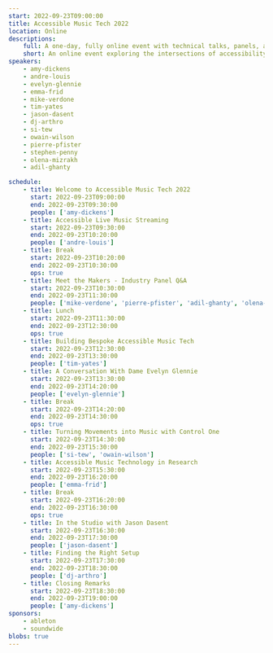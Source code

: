 ```yaml
---
start: 2022-09-23T09:00:00
title: Accessible Music Tech 2022
location: Online
descriptions:
    full: A one-day, fully online event with technical talks, panels, and musical demonstrations exploring the intersections of accessibility and music.
    short: An online event exploring the intersections of accessibility and music.
speakers:
    - amy-dickens
    - andre-louis
    - evelyn-glennie
    - emma-frid
    - mike-verdone
    - tim-yates
    - jason-dasent
    - dj-arthro
    - si-tew
    - owain-wilson
    - pierre-pfister
    - stephen-penny
    - olena-mizrakh
    - adil-ghanty

schedule:
    - title: Welcome to Accessible Music Tech 2022
      start: 2022-09-23T09:00:00
      end: 2022-09-23T09:30:00
      people: ['amy-dickens']
    - title: Accessible Live Music Streaming
      start: 2022-09-23T09:30:00
      end: 2022-09-23T10:20:00
      people: ['andre-louis']
    - title: Break
      start: 2022-09-23T10:20:00
      end: 2022-09-23T10:30:00
      ops: true
    - title: Meet the Makers - Industry Panel Q&A
      start: 2022-09-23T10:30:00
      end: 2022-09-23T11:30:00
      people: ['mike-verdone', 'pierre-pfister', 'adil-ghanty', 'olena-mizrakh', 'stephen-penny']
    - title: Lunch
      start: 2022-09-23T11:30:00
      end: 2022-09-23T12:30:00
      ops: true
    - title: Building Bespoke Accessible Music Tech
      start: 2022-09-23T12:30:00
      end: 2022-09-23T13:30:00
      people: ['tim-yates']
    - title: A Conversation With Dame Evelyn Glennie
      start: 2022-09-23T13:30:00
      end: 2022-09-23T14:20:00
      people: ['evelyn-glennie']
    - title: Break
      start: 2022-09-23T14:20:00
      end: 2022-09-23T14:30:00
      ops: true
    - title: Turning Movements into Music with Control One
      start: 2022-09-23T14:30:00
      end: 2022-09-23T15:30:00
      people: ['si-tew', 'owain-wilson']
    - title: Accessible Music Technology in Research
      start: 2022-09-23T15:30:00
      end: 2022-09-23T16:20:00
      people: ['emma-frid']
    - title: Break
      start: 2022-09-23T16:20:00
      end: 2022-09-23T16:30:00
      ops: true
    - title: In the Studio with Jason Dasent
      start: 2022-09-23T16:30:00
      end: 2022-09-23T17:30:00
      people: ['jason-dasent']
    - title: Finding the Right Setup
      start: 2022-09-23T17:30:00
      end: 2022-09-23T18:30:00
      people: ['dj-arthro']
    - title: Closing Remarks
      start: 2022-09-23T18:30:00
      end: 2022-09-23T19:00:00
      people: ['amy-dickens']
sponsors:
    - ableton
    - soundwide
blobs: true
---
```

